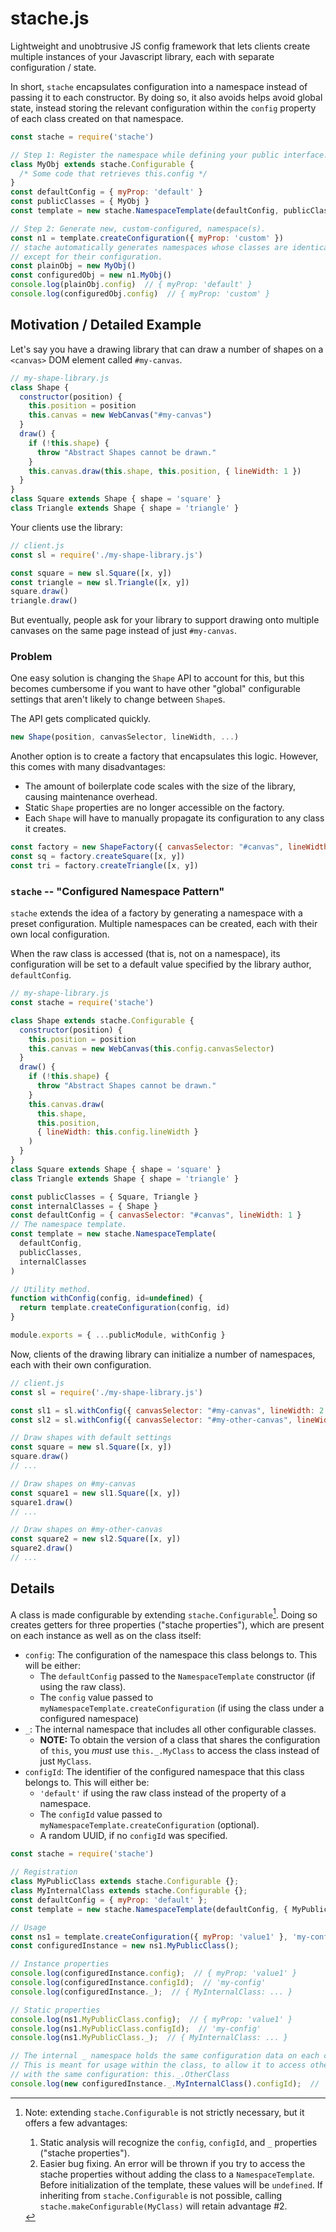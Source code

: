 # stache.js

Lightweight and unobtrusive JS config framework that lets clients create multiple instances of your Javascript library, each with separate configuration / state.

In short, `stache` encapsulates configuration into a namespace instead of passing it to each constructor. By doing so, it also avoids helps avoid global state, instead storing the relevant configuration within the `config` property of each class created on that namespace.
```js
const stache = require('stache')

// Step 1: Register the namespace while defining your public interface.
class MyObj extends stache.Configurable {
  /* Some code that retrieves this.config */
}
const defaultConfig = { myProp: 'default' }
const publicClasses = { MyObj }
const template = new stache.NamespaceTemplate(defaultConfig, publicClasses)

// Step 2: Generate new, custom-configured, namespace(s).
const n1 = template.createConfiguration({ myProp: 'custom' })
// stache automatically generates namespaces whose classes are identical
// except for their configuration.
const plainObj = new MyObj()
const configuredObj = new n1.MyObj()
console.log(plainObj.config)  // { myProp: 'default' }
console.log(configuredObj.config)  // { myProp: 'custom' }
```

## Motivation / Detailed Example

Let's say you have a drawing library that can draw a number of shapes on a `<canvas>` DOM element called `#my-canvas`.
```js
// my-shape-library.js
class Shape {
  constructor(position) {
    this.position = position
    this.canvas = new WebCanvas("#my-canvas")
  }
  draw() {
    if (!this.shape) {
      throw "Abstract Shapes cannot be drawn."
    }
    this.canvas.draw(this.shape, this.position, { lineWidth: 1 })
  }
}
class Square extends Shape { shape = 'square' }
class Triangle extends Shape { shape = 'triangle' }
```
Your clients use the library:
```js
// client.js
const sl = require('./my-shape-library.js')

const square = new sl.Square([x, y])
const triangle = new sl.Triangle([x, y])
square.draw()
triangle.draw()
```
But eventually, people ask for your library to support drawing onto multiple canvases on the same page instead of just `#my-canvas`.

### Problem

One easy solution is changing the `Shape` API to account for this, but this becomes cumbersome if you want to have other "global" configurable settings that aren't likely to change between `Shape`s.

The API gets complicated quickly.
```js
new Shape(position, canvasSelector, lineWidth, ...)
```

Another option is to create a factory that encapsulates this logic. However, this comes with many disadvantages:
- The amount of boilerplate code scales with the size of the library, causing maintenance overhead.
- Static `Shape` properties are no longer accessible on the factory.
- Each `Shape` will have to manually propagate its configuration to any class it creates.

```js
const factory = new ShapeFactory({ canvasSelector: "#canvas", lineWidth: 1 })
const sq = factory.createSquare([x, y])
const tri = factory.createTriangle([x, y])
```

### `stache` -- "Configured Namespace Pattern"

`stache` extends the idea of a factory by generating a namespace with a preset configuration. Multiple namespaces can be created, each with their own local configuration.

When the raw class is accessed (that is, not on a namespace), its configuration will be set to a default value specified by the library author, `defaultConfig`.

```js
// my-shape-library.js
const stache = require('stache')

class Shape extends stache.Configurable {
  constructor(position) {
    this.position = position
    this.canvas = new WebCanvas(this.config.canvasSelector)
  }
  draw() {
    if (!this.shape) {
      throw "Abstract Shapes cannot be drawn."
    }
    this.canvas.draw(
      this.shape,
      this.position,
      { lineWidth: this.config.lineWidth }
    )
  }
}
class Square extends Shape { shape = 'square' }
class Triangle extends Shape { shape = 'triangle' }

const publicClasses = { Square, Triangle }
const internalClasses = { Shape }
const defaultConfig = { canvasSelector: "#canvas", lineWidth: 1 }
// The namespace template.
const template = new stache.NamespaceTemplate(
  defaultConfig,
  publicClasses,
  internalClasses
)

// Utility method.
function withConfig(config, id=undefined) {
  return template.createConfiguration(config, id)
}

module.exports = { ...publicModule, withConfig }
```
Now, clients of the drawing library can initialize a number of namespaces, each with their own configuration.
```js
// client.js
const sl = require('./my-shape-library.js')

const sl1 = sl.withConfig({ canvasSelector: "#my-canvas", lineWidth: 2 })
const sl2 = sl.withConfig({ canvasSelector: "#my-other-canvas", lineWidth: 0 })

// Draw shapes with default settings
const square = new sl.Square([x, y])
square.draw()
// ...

// Draw shapes on #my-canvas
const square1 = new sl1.Square([x, y])
square1.draw()
// ...

// Draw shapes on #my-other-canvas
const square2 = new sl2.Square([x, y])
square2.draw()
// ...
```

## Details
A class is made configurable by extending `stache.Configurable`[^1]. Doing so creates getters for three properties ("stache properties"), which are present on each instance as well as on the class itself:
- `config`: The configuration of the namespace this class belongs to. This will be either:
  - The `defaultConfig` passed to the `NamespaceTemplate` constructor (if using the raw class).
  - The `config` value passed to `myNamespaceTemplate.createConfiguration` (if using the class under a configured namespace)
- `_`: The internal namespace that includes all other configurable classes.
  - **NOTE:** To obtain the version of a class that shares the configuration of `this`, you *must* use `this._.MyClass` to access the class instead of just `MyClass`.
- `configId`: The identifier of the configured namespace that this class belongs to. This will either be:
  - `'default'` if using the raw class instead of the property of a namespace.
  - The `configId` value passed to `myNamespaceTemplate.createConfiguration` (optional).
  - A random UUID, if no `configId` was specified.


```js
const stache = require('stache')

// Registration
class MyPublicClass extends stache.Configurable {};
class MyInternalClass extends stache.Configurable {};
const defaultConfig = { myProp: 'default' };
const template = new stache.NamespaceTemplate(defaultConfig, { MyPublicClass }, { MyInternalClass });

// Usage
const ns1 = template.createConfiguration({ myProp: 'value1' }, 'my-config');
const configuredInstance = new ns1.MyPublicClass();

// Instance properties
console.log(configuredInstance.config);  // { myProp: 'value1' }
console.log(configuredInstance.configId);  // 'my-config'
console.log(configuredInstance._);  // { MyInternalClass: ... }

// Static properties
console.log(ns1.MyPublicClass.config);  // { myProp: 'value1' }
console.log(ns1.MyPublicClass.configId);  // 'my-config'
console.log(ns1.MyPublicClass._);  // { MyInternalClass: ... }

// The internal _ namespace holds the same configuration data on each class.
// This is meant for usage within the class, to allow it to access other classes
// with the same configuration: this._.OtherClass
console.log(new configuredInstance._.MyInternalClass().configId);  // 'my-config'
```

[^1]: Note: extending `stache.Configurable` is not strictly necessary, but it offers a few advantages:
    1. Static analysis will recognize the `config`, `configId`, and `_` properties ("stache properties").
    2. Easier bug fixing. An error will be thrown if you try to access the stache properties without adding the class to a `NamespaceTemplate`. Before initialization of the template, these values will be `undefined`.
    If inheriting from `stache.Configurable` is not possible, calling `stache.makeConfigurable(MyClass)` will retain advantage #2.